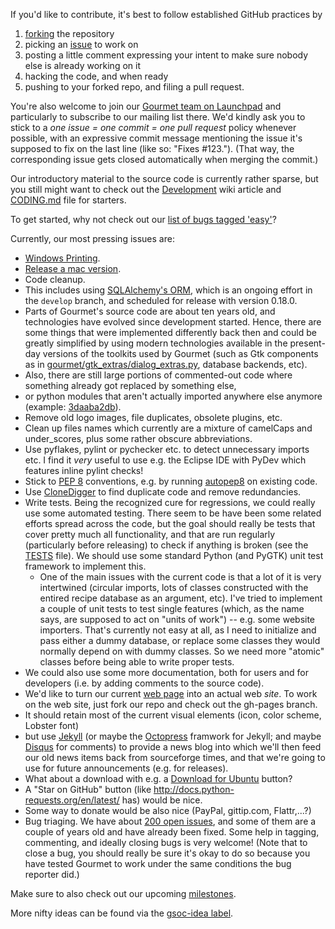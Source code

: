If you'd like to contribute, it's best to follow established GitHub practices by

1. [forking](https://github.com/thinkle/gourmet/fork) the repository
2. picking an [issue](https://github.com/thinkle/gourmet/issues) to work on
3. posting a little comment expressing your intent to make sure nobody else is already working on it
4. hacking the code, and when ready
5. pushing to your forked repo, and filing a pull request.

You're also welcome to join our [Gourmet team on Launchpad](https://launchpad.net/~gourmet) and particularly to subscribe to our mailing list there. We'd kindly ask you to stick to a *one issue = one commit = one pull request* policy whenever possible, with an expressive commit message mentioning the issue it's supposed to fix on the last line (like so: "Fixes #123."). (That way, the corresponding issue gets closed automatically when merging the commit.)

Our introductory material to the source code is currently rather sparse, but you still might want to check out the [Development](Development) wiki article and [CODING.md](CODING.md) file for starters.

To get started, why not check out our [list of bugs tagged 'easy'](https://github.com/thinkle/gourmet/issues?labels=easy&page=1&state=open)?

Currently, our most pressing issues are:
* [Windows Printing](https://github.com/thinkle/gourmet/issues/708).
* [Release a mac version](https://github.com/thinkle/gourmet/issues/704).
* Code cleanup.
 * This includes using [SQLAlchemy's ORM](https://github.com/thinkle/gourmet/issues/712), which is an ongoing effort in the `develop` branch, and scheduled for release with version 0.18.0.
 * Parts of Gourmet's source code are about ten years old, and technologies have evolved since development started. Hence, there are some things that were implemented differently back then and could be greatly simplified by using modern technologies available in the present-day versions of the toolkits used by Gourmet (such as Gtk components as in [gourmet/gtk_extras/dialog_extras.py](../blob/master/gourmet/gtk_extras/dialog_extras.py), database backends, etc).
 * Also, there are still large portions of commented-out code where something already got replaced by something else,
 * or python modules that aren't actually imported anywhere else anymore (example: [3daaba2db](../commit/3daaba2dbb865272cb5b1b96d14eca3fe5deeaf7)).
 * Remove old logo images, file duplicates, obsolete plugins, etc.
 * Clean up files names which currently are a mixture of camelCaps and under\_scores, plus some rather obscure abbreviations.
 * Use pyflakes, pylint or pychecker etc. to detect unnecessary imports etc. I find it _very_ useful to use e.g. the Eclipse IDE with PyDev which features inline pylint checks!
 * Stick to [PEP 8](http://www.python.org/dev/peps/pep-0008/) conventions, e.g. by running [autopep8](https://pypi.python.org/pypi/autopep8/) on existing code.
 * Use [CloneDigger](http://clonedigger.sourceforge.net/) to find duplicate code and remove redundancies.
* Write tests. Being the recognized cure for regressions, we could really use some automated testing. There seem to be have been some related efforts spread across the code, but the goal should really be tests that cover pretty much all functionality, and that are run regularly (particularly before releasing) to check if anything is broken (see the [TESTS](../blob/master/TESTS) file). We should use some standard Python (and PyGTK) unit test framework to implement this.
  * One of the main issues with the current code is that a lot of it is very intertwined (circular imports, lots of classes constructed with the entired recipe database as an argument, etc). I've tried to implement a couple of unit tests to test single features (which, as the name says, are supposed to act on "units of work") -- e.g. some website importers. That's currently not easy at all, as I need to initialize and pass either a dummy database, or replace some classes they would normally depend on with dummy classes. So we need more "atomic" classes before being able to write proper tests.
* We could also use some more documentation, both for users and for developers (i.e. by adding comments to the source code).
* We'd like to turn our current [web page](http://thinkle.github.com/gourmet/) into an actual web _site_. To work on the web site, just fork our repo and check out the gh-pages branch.
 * It should retain most of the current visual elements (icon, color scheme, Lobster font)
 * but use [Jekyll](https://help.github.com/articles/using-jekyll-with-pages) (or maybe the [Octopress](http://octopress.org/) framwork for Jekyll; and maybe [Disqus](http://disqus.com/) for comments) to provide a news blog into which we'll then feed our old news items back from sourceforge times, and that we're going to use for future announcements (e.g. for releases).
 * What about a download with e.g. a [Download for Ubuntu](https://wiki.ubuntu.com/SoftwareCenter/AppPromotion) button?
 * A "Star on GitHub" button (like http://docs.python-requests.org/en/latest/ has) would be nice.
 * Some way to donate would be also nice (PayPal, gittip.com, Flattr,...?)
* Bug triaging. We have about [200 open issues](https://github.com/thinkle/gourmet/issues), and some of them are a couple of years old and have already been fixed. Some help in tagging, commenting, and ideally closing bugs is very welcome! (Note that to close a bug, you should really be sure it's okay to do so because you have tested Gourmet to work under the same conditions the bug reporter did.)

Make sure to also check out our upcoming [milestones](https://github.com/thinkle/gourmet/issues/milestones).

More nifty ideas can be found via the [gsoc-idea label](https://github.com/thinkle/gourmet/issues?labels=gsoc-idea&page=1&state=open).
